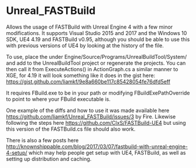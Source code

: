 # Unreal_FASTBuild
Allows the usage of FASTBuild with Unreal Engine 4 with a few minor modifications. It supports Visual Studio 2015 and 2017 and the Windows 10 SDK, UE4 4.19 and FASTBuild v0.95, although you should be able to use this with previous versions of UE4 by looking at the history of the file.

To use, place the under Engine/Source/Programs/UnrealBuildTool/System/ and add to the UnrealBuildTool project or regenerate the projects. You can then call it from ExecuteActions() in ActionGraph.cs a similar manner to XGE, for 4.19 it will look something like it does in the gist here: https://gist.github.com/liamkf/9e8a660be117c85428054fe76dfd5eff

It requires FBuild.exe to be in your path or modifying FBuildExePathOverride to point to where your FBuild executable is.

One example of the diffs and how to use it was made available here https://github.com/liamkf/Unreal_FASTBuild/issues/3 by Fire. Likewise following the steps here https://github.com/ClxS/FASTBuild-UE4 but using this version of the FASTBuild.cs file should also work.

There is also a few posts here http://knownshippable.com/blog/2017/03/07/fastbuild-with-unreal-engine-4-setup/ which may help people get setup with UE4, FASTBuild, as well as setting up distribution and caching.

